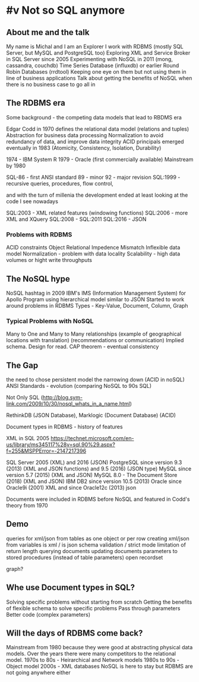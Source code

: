 # #v Not so SQL anymore

## About me and the talk

My name is Michal and I am an Explorer 
I work with RDBMS (mostly SQL Server, but MySQL and PostgreSQL too)
Exploring XML and Service Broker in SQL Server since 2005 
Experimenting with NoSQL in 2011 (mong, cassandra, couchdb)
Time Series Database (influxdb) or earlier Round Robin Databases (rrdtool)
Keeping one eye on them but not using them in line of business applications
Talk about getting the benefits of NoSQL when there is no business case to go all in

## The RDBMS era 

Some background - the competing data models that lead to RBDMS era

Edgar Codd in 1970 defines the relational data model (relations and tuples)
Abstraction for business data processing
Normalization to avoid redundancy of data, and improve data integrity
ACID principals emerged eventually in 1983
(Atomicity, Consistency, Isolation, Durability)

1974 - IBM System R
1979 - Oracle (first commercially available)
Mainstream by 1980

SQL-86 - first ANSI standard
89 - minor
92 - major revision
SQL:1999 - recursive queries, procedures, flow control,

and with the turn of millenia the development ended 
at least looking at the code I see nowadays

SQL:2003 - XML related features (windowing functions)
SQL:2006 - more XML and XQuery
SQL:2008 - 
SQL:2011
SQL:2016 - JSON

### Problems with RDBMS

ACID constraints 
Object Relational Impedence Mismatch
Inflexible data model
Normalization - problem with data locality
Scalability - high data volumes or hight write throughputs 

## The NoSQL hype

NoSQL hashtag in 2009
IBM's IMS (Information Management System) for Apollo Program using hierarchical model similar to JSON
Started to work around problems in RDBMS
Types - Key-Value, Document, Column, Graph

### Typical Problems with NoSQL

Many to One and Many to Many relationships
(example of geographical locations with translation)
(recommendations or communication)
Implied schema. Design for read.
CAP theorem - eventual consistency

## The Gap

the need to chose persistent model
the narrowing down (ACID in noSQL)
ANSI Standards - evolution (comparing NoSQL to 90s SQL)

Not Only SQL (http://blog.sym-link.com/2009/10/30/nosql_whats_in_a_name.html)

RethinkDB (JSON Database), Marklogic (Document Database) (ACID)

Document types in RDBMS - history of features

XML in SQL 2005
https://technet.microsoft.com/en-us/library/ms345117%28v=sql.90%29.aspx?f=255&MSPPError=-2147217396

SQL Server 2005 (XML) and 2016 (JSON)
PostgreSQL since version 9.3 (2013) (XML and JSON functions) and 9.5 (2016) (JSON type)
MySQL since version 5.7 (2015) (XML and JSON)
MySQL 8.0 - The Document Store (2018) (XML and JSON)
IBM DB2 since version 10.5 (2013)
Oracle since Oracle9i (2001) XML and since Oracle12c (2013) json

Documents were included in RDBMS before NoSQL and featured in Codd's theory from 1970

## Demo 

queries for xml/json from tables as one object or per row
creating xml/json from variables 
is xml / is json 
schema validation / strict mode 
limitation of return length 
querying documents
updating documents
parameters to stored procedures (instead of table parameters)
open recordset 

graph? 

## Whe use Document types in SQL? 

Solving specific problems without starting from scratch 
Getting the benefits of flexible schema to solve specific problems
Pass through parameters
Better code (complex parameters)

## Will the days of RDBMS come back? 

Mainstream from 1980 because they were good at abstracting physical data models. 
Over the years there were many competitors to the relational model. 
    1970s to 80s - Heirarchical and Network models
    1980s to 90s - Object model
    2000s - XML databases
NoSQL is here to stay but RDBMS are not going anywhere either

